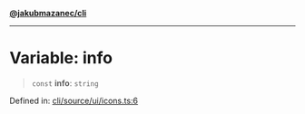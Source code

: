 [**@jakubmazanec/cli**](../../../README.md)

---

# Variable: info

> `const` **info**: `string`

Defined in:
[cli/source/ui/icons.ts:6](https://github.com/jakubmazanec/tools/blob/76a9140b954a789a6120dd2126b179ec0180d7e9/packages/cli/source/ui/icons.ts#L6)
